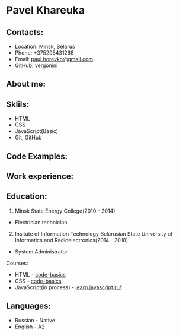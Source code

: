 # Pavel Khareuka

## Contacts:
  * Location: Minsk, Belarus
  * Phone: +375295431268
  * Email: paul.horevko@gmail.com
  * GitHub: [vergonini](https://github.com/Vergonini)

## About me:

## Sklils:
  * HTML
  * CSS
  * JavaScript(Basic)
  * Git, GitHub

## Code Examples:

## Work experience:


## Education:
  1. Minsk State Energy College(2010 - 2014)
  *  Electrician technician
  2. Insitute of Information Technology Belarusian State University of Informatics and Radioelectronics(2014 - 2018)
  *  System Administrator

  Courses:
   * HTML - [code-basics](https://ru.code-basics.com/languages/html)
   * CSS - [code-basics](https://ru.code-basics.com/languages/css)
   * JavaScript(in process) - [learn.javascript.ru/](https://learn.javascript.ru/)

## Languages:
  * Russian - Native
  * English - A2

